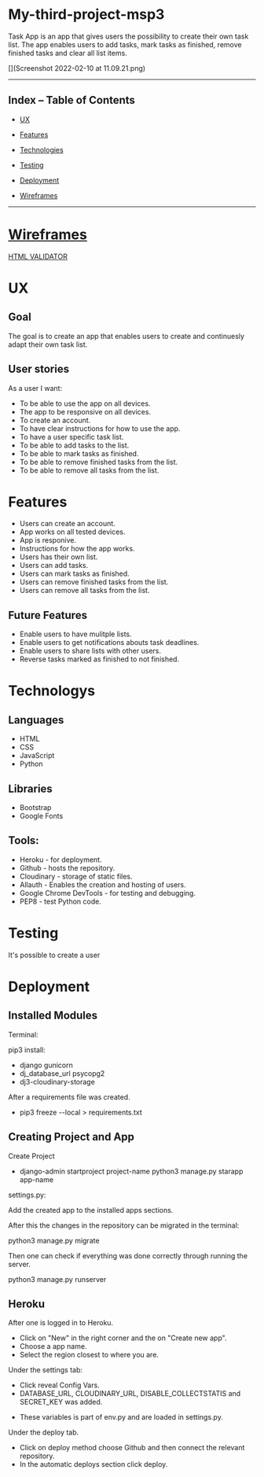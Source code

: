 # My-third-project-msp3


Task App is an app that gives users the possibility to create their own task list. The app enables users to add tasks, mark tasks as finished, remove finished tasks and clear all list items.  

[](Screenshot 2022-02-10 at 11.09.21.png)




 ***  

 ## Index – Table of Contents   
 

* [UX](#User-Experience)  

* [Features](#Features)  

* [Technologies](#Technologies)  

* [Testing](#Testing)  

* [Deployment](#Deployment)    

* [Wireframes](#Wireframes)  


***  

# [Wireframes](https://github.com/AngelArgirov/My-third-project-msp3/tree/main/WIREFRAMES)


 [HTML VALIDATOR](https://github.com/AngelArgirov/My-third-project-msp3/blob/main/WIREFRAMES/Screenshot%202022-02-10%20at%2010.56.31.png)


# UX

## Goal

The goal is to create an app that enables users to create and continuesly adapt their own task list.

## User stories

As a user I want:

* To be able to use the app on all devices.
* The app to be responsive on all devices.
* To create an account.
* To have clear instructions for how to use the app.
* To have a user specific task list.
* To be able to add tasks to the list.
* To be able to mark tasks as finished.
* To be able to remove finished tasks from the list.
* To be able to remove all tasks from the list.

# Features

* Users can create an account.
* App works on all tested devices.
* App is responive.
* Instructions for how the app works.
* Users has their own list.
* Users can add tasks.
* Users can mark tasks as finished.
* Users can remove finished tasks from the list.
* Users can remove all tasks from the list.

## Future Features

* Enable users to have mulitple lists.
* Enable users to get notifications abouts task deadlines.
* Enable users to share lists with other users.
* Reverse tasks marked as finished to not finished.

# Technologys

## Languages

* HTML
* CSS 
* JavaScript
* Python

## Libraries

* Bootstrap 
* Google Fonts

## Tools:

* Heroku - for deployment.
* Github - hosts the repository.
* Cloudinary - storage of static files. 
* Allauth - Enables the creation and hosting of users.
* Google Chrome DevTools - for testing and debugging.
* PEP8 - test Python code.

# Testing

It's possible to create a user

# Deployment 


## Installed Modules

Terminal:

pip3 install:
* django gunicorn
* dj_database_url psycopg2
* dj3-cloudinary-storage

After a requirements file was created.
* pip3 freeze --local > requirements.txt

## Creating Project and App

Create Project
* django-admin startproject project-name
python3 manage.py starapp app-name

settings.py:

Add the created app to the installed apps sections.

After this the changes in the repository can be migrated in the terminal:

python3 manage.py migrate

Then one can check if everything was done correctly through running the server.

python3 manage.py runserver

## Heroku

After one is logged in to Heroku.
* Click on "New" in the right corner and the on "Create new app".
* Choose a app name.
* Select the region closest to where you are.

Under the settings tab:
* Click reveal Config Vars.
* DATABASE_URL, CLOUDINARY_URL, DISABLE_COLLECTSTATIS and SECRET_KEY was added.
 - These variables is part of env.py and are loaded in settings.py.

Under the deploy tab.
* Click on deploy method choose Github and then connect the relevant repository.
* In the automatic deploys section click deploy.


